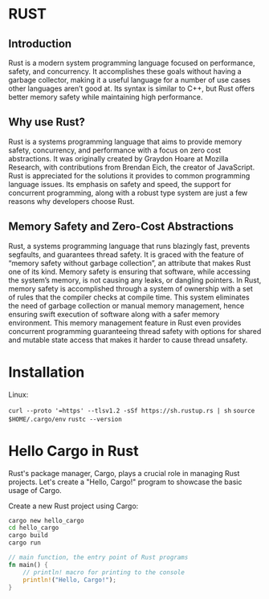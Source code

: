 # RUST

## Introduction

Rust is a modern system programming language focused on performance, safety, and concurrency. It accomplishes these goals without having a garbage collector, making it a useful language for a number of use cases other languages aren’t good at. Its syntax is similar to C++, but Rust offers better memory safety while maintaining high performance.

## Why use Rust?

Rust is a systems programming language that aims to provide memory safety, concurrency, and performance with a focus on zero cost abstractions. It was originally created by Graydon Hoare at Mozilla Research, with contributions from Brendan Eich, the creator of JavaScript. Rust is appreciated for the solutions it provides to common programming language issues. Its emphasis on safety and speed, the support for concurrent programming, along with a robust type system are just a few reasons why developers choose Rust.

## Memory Safety and Zero-Cost Abstractions

Rust, a systems programming language that runs blazingly fast, prevents segfaults, and guarantees thread safety. It is graced with the feature of “memory safety without garbage collection”, an attribute that makes Rust one of its kind. Memory safety is ensuring that software, while accessing the system’s memory, is not causing any leaks, or dangling pointers. In Rust, memory safety is accomplished through a system of ownership with a set of rules that the compiler checks at compile time. This system eliminates the need of garbage collection or manual memory management, hence ensuring swift execution of software along with a safer memory environment. This memory management feature in Rust even provides concurrent programming guaranteeing thread safety with options for shared and mutable state access that makes it harder to cause thread unsafety.

# Installation

Linux:

`curl --proto '=https' --tlsv1.2 -sSf https://sh.rustup.rs | sh`
`source $HOME/.cargo/env`
`rustc --version`

# Hello Cargo in Rust

Rust's package manager, Cargo, plays a crucial role in managing Rust projects. Let's create a "Hello, Cargo!" program to showcase the basic usage of Cargo.

Create a new Rust project using Cargo:

```bash
cargo new hello_cargo
cd hello_cargo
cargo build
cargo run
```

```rust
// main function, the entry point of Rust programs
fn main() {
    // println! macro for printing to the console
    println!("Hello, Cargo!");
}
```
